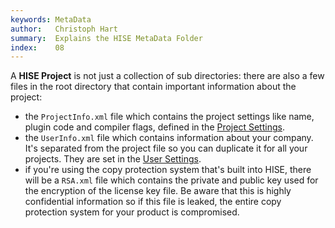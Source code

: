 ```yaml
---
keywords: MetaData
author:   Christoph Hart
summary:  Explains the HISE MetaData Folder
index:    08
---
```


A **HISE Project** is not just a collection of sub directories: there are also a few files in the root directory that contain important information about the project:

- the `ProjectInfo.xml` file which contains the project settings like name, plugin code and compiler flags, defined in the [Project Settings](/working-with-hise/settings/project).
- the `UserInfo.xml` file which contains information about your company. It's separated from the project file so you can duplicate it for all your projects. They are set in the [User Settings](/working-with-hise/settings).
- if you're using the copy protection system that's built into HISE, there will be a `RSA.xml` file which contains the private and public key used for the encryption of the license key file. Be aware that this is highly confidential information so if this file is leaked, the entire copy protection system for your product is compromised.